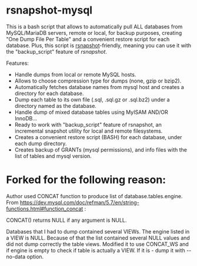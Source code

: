 # rsnapshot-mysql

This is a bash script that allows to automatically pull ALL databases from MySQL/MariaDB servers, remote or local, for backup purposes, creating "One Dump File Per Table" and a convenient restore script for each database. Plus, this script is [rsnapshot](https://github.com/rsnapshot/rsnapshot)-friendly, meaning you can use it with the "backup_script" feature of *rsnapshot*.

Features:
  - Handle dumps from local or remote MySQL hosts.
  - Allows to choose compression type for dumps (none, gzip or bzip2).
  - Automatically fetches database names from mysql host and creates a directory for each database.
  - Dump each table to its own file (.sql, .sql.gz or .sql.bz2) under a directory named as the database.
  - Handle dump of mixed database tables using MyISAM AND/OR InnoDB...
  - Ready to work with "backup_script" feature of rsnapshot, an incremental snapshot utility for local and remote filesystems.
  - Creates a convenient restore script (BASH) for each database, under each dump directory.
  - Creates backup of GRANTs (mysql permissions), and info files with the list of tables and mysql version.


# Forked for the following reason:

Author used CONCAT function to produce list of database.tables.engine. 
From https://dev.mysql.com/doc/refman/5.7/en/string-functions.html#function_concat :

  CONCAT() returns NULL if any argument is NULL. 

Databases that I had to dump contained several VIEWs. The engine listed in a VIEW is NULL. Because of that the list contained several NULL values and did not dump correctly the table views. Modified it to use CONCAT_WS and if engine is empty to check if table is actually a VIEW. If it is - dump it with --no-data option.
